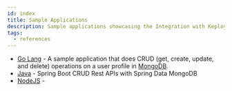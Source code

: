 ```yaml
---
id: index
title: Sample Applications
description: Sample applications showcasing the Integration with Keploy.
tags:
  - references
---
```


- [Go Lang](/quickstart/samples-gin) - A sample application that does CRUD (get, create, update, and delete) operations on a user profile in [MongoDB](https://www.mongodb.com/atlas/database).
- [Java](/quickstart/what-is-keploy-sdk) - Spring Boot CRUD Rest APIs with Spring Data MongoDB
- [NodeJS](/quickstart/samples-nodejs) -
